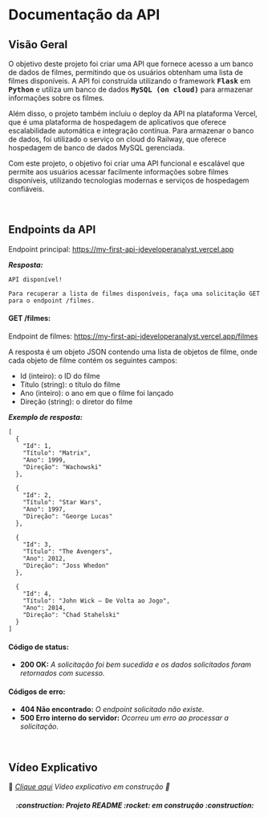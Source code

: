 # Documentação da API

## Visão Geral
O objetivo deste projeto foi criar uma API que fornece acesso a um banco de dados de filmes, permitindo que os usuários obtenham uma lista de filmes disponíveis. A API foi construída utilizando o framework <kbd>**Flask**</kbd> em <kbd>**Python**</kbd> e utiliza um banco de dados <kbd>**MySQL (on cloud)**</kbd> para armazenar informações sobre os filmes.

Além disso, o projeto também incluiu o deploy da API na plataforma Vercel, que é uma plataforma de hospedagem de aplicativos que oferece escalabilidade automática e integração contínua. Para armazenar o banco de dados, foi utilizado o serviço on cloud do Railway, que oferece hospedagem de banco de dados MySQL gerenciada.

Com este projeto, o objetivo foi criar uma API funcional e escalável que permite aos usuários acessar facilmente informações sobre filmes disponíveis, utilizando tecnologias modernas e serviços de hospedagem confiáveis.

<br>

## Endpoints da API

Endpoint principal: https://my-first-api-jdeveloperanalyst.vercel.app

__*Resposta:*__
```
API disponível! 

Para recuperar a lista de filmes disponíveis, faça uma solicitação GET para o endpoint /filmes.
```

#### GET /filmes:

Endpoint de filmes: https://my-first-api-jdeveloperanalyst.vercel.app/filmes

A resposta é um objeto JSON contendo uma lista de objetos de filme, onde cada objeto de filme contém os seguintes campos:

* Id (inteiro): o ID do filme
* Título (string): o título do filme
* Ano (inteiro): o ano em que o filme foi lançado
* Direção (string): o diretor do filme

__*Exemplo de resposta:*__
```
[
  {
    "Id": 1,
    "Título": "Matrix",
    "Ano": 1999,
    "Direção": "Wachowski"
  },

  {
    "Id": 2,
    "Título": "Star Wars",
    "Ano": 1997,
    "Direção": "George Lucas"
  },

  {
    "Id": 3,
    "Título": "The Avengers",
    "Ano": 2012,
    "Direção": "Joss Whedon"
  },

  {
    "Id": 4,
    "Título": "John Wick – De Volta ao Jogo",
    "Ano": 2014,
    "Direção": "Chad Stahelski"
  }
]
```

#### Código de status:
* **200 OK:** *A solicitação foi bem sucedida e os dados solicitados foram retornados com sucesso.*

#### Códigos de erro:
* **404 Não encontrado:** *O endpoint solicitado não existe.*
* **500 Erro interno do servidor:** *Ocorreu um erro ao processar a solicitação.*
<br>

## Vídeo Explicativo

:construction: [*Clique aqui*]() *Vídeo explicativo em construção :construction:*

<h5 align="center">
  :construction: Projeto README :rocket: em construção :construction:
</h5>
 
